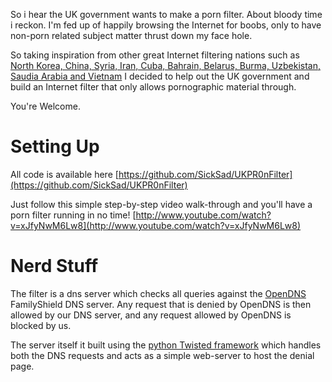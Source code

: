So i hear the UK government wants to make a porn filter. About bloody time i reckon. I'm fed up of happily browsing the Internet for boobs, only to have non-porn related subject matter thrust down my face hole.

So taking inspiration from other great Internet filtering nations such as [North Korea, China, Syria, Iran, Cuba, Bahrain, Belarus, Burma, Uzbekistan, Saudia Arabia and Vietnam](http://en.wikipedia.org/wiki/Internet_censorship_by_country) I decided to help out the UK government and build an Internet filter that only allows pornographic material through. 

You're Welcome.


Setting Up
==========
All code is available here [https://github.com/SickSad/UKPR0nFilter](https://github.com/SickSad/UKPR0nFilter)

Just follow this simple step-by-step video walk-through and you'll have a porn filter running in no time!
[http://www.youtube.com/watch?v=xJfyNwM6Lw8](http://www.youtube.com/watch?v=xJfyNwM6Lw8)

Nerd Stuff
==========

The filter is a dns server which checks all queries against the [OpenDNS](http://www.opendns.com/home-solutions/parental-controls/) FamilyShield DNS server. Any request that is denied by OpenDNS is then allowed by our DNS server, and any request allowed by OpenDNS is blocked by us.

The server itself it built using the [python Twisted framework](http://twistedmatrix.com/) which handles both the DNS requests and acts as a simple web-server to host the denial page.
